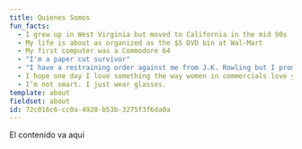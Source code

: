 ```yaml
---
title: Quienes Somos
fun_facts:
  - I grew up in West Virginia but moved to California in the mid 90s
  - My life is about as organized as the $5 DVD bin at Wal-Mart
  - My first computer was a Commodore 64
  - "I'm a paper cut survivor"
  - "I have a restraining order against me from J.K. Rowling but I promise it's just a misunderstanding"
  - I hope one day I love something the way women in commercials love yogurt
  - I’m not smart. I just wear glasses.
template: about
fieldset: about
id: 72c016c6-cc0a-4928-b53b-3275f3f6da0a
---
```

El contenido va aqui

